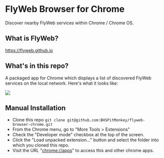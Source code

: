 # FlyWeb Browser for Chrome

Discover nearby FlyWeb services within Chrome / Chrome OS.

## What is FlyWeb?

https://flyweb.github.io

## What's in this repo?

A packaged app for Chrome which displays a list of discovered FlyWeb services
on the local network. Here's what it looks like:

![](https://i.imgur.com/j0PjU6a.png)

## Manual Installation

- Clone this repo ```git clone git@github.com:BHSPitMonkey/flyweb-browser-chrome.git```
- From the Chrome menu, go to "More Tools > Extensions"
- Check the "Developer mode" checkbox at the top of the screen.
- Click the "Load unpacked extension..." button and select the folder into which you cloned this repo.
- Visit the URL "[chrome://apps](chrome://apps)" to access this and other chrome apps.
